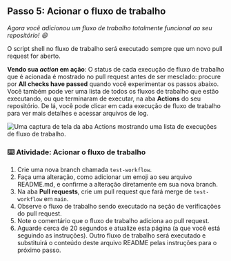 ## Passo 5: Acionar o fluxo de trabalho

_Agora você adicionou um fluxo de trabalho totalmente funcional ao seu repositório! :smile:_

O script shell no fluxo de trabalho será executado sempre que um novo pull request for aberto.

**Vendo sua _action_ em ação**: O status de cada execução de fluxo de trabalho que é acionada é mostrado no pull request antes de ser mesclado: procure por **All checks have passed** quando você experimentar os passos abaixo. Você também pode ver uma lista de todos os fluxos de trabalho que estão executando, ou que terminaram de executar, na aba **Actions** do seu repositório. De lá, você pode clicar em cada execução de fluxo de trabalho para ver mais detalhes e acessar arquivos de log.

![Uma captura de tela da aba Actions mostrando uma lista de execuções de fluxo de trabalho.](https://user-images.githubusercontent.com/16547949/62388049-4e64e600-b52a-11e9-8bf5-db0c5452360f.png)

### :keyboard: Atividade: Acionar o fluxo de trabalho

1. Crie uma nova branch chamada `test-workflow`.
1. Faça uma alteração, como adicionar um emoji ao seu arquivo README.md, e confirme a alteração diretamente em sua nova branch.
1. Na aba **Pull requests**, crie um pull request que fará merge de `test-workflow` em `main`.
1. Observe o fluxo de trabalho sendo executado na seção de verificações do pull request.
1. Note o comentário que o fluxo de trabalho adiciona ao pull request.
1. Aguarde cerca de 20 segundos e atualize esta página (a que você está seguindo as instruções). Outro fluxo de trabalho será executado e substituirá o conteúdo deste arquivo README pelas instruções para o próximo passo.
